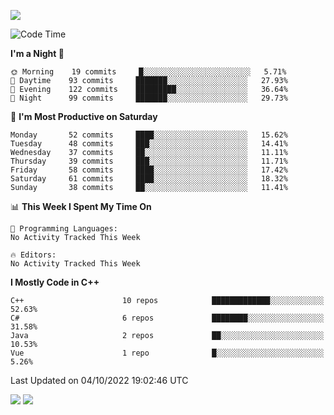 ![](https://komarev.com/ghpvc/?username=lilpidgey&color=red)
<!--START_SECTION:waka-->
![Code Time](http://img.shields.io/badge/Code%20Time-1%2C353%20hrs%2059%20mins-blue)

**I'm a Night 🦉** 

```text
🌞 Morning    19 commits     █░░░░░░░░░░░░░░░░░░░░░░░░   5.71% 
🌆 Daytime    93 commits     ███████░░░░░░░░░░░░░░░░░░   27.93% 
🌃 Evening    122 commits    █████████░░░░░░░░░░░░░░░░   36.64% 
🌙 Night      99 commits     ███████░░░░░░░░░░░░░░░░░░   29.73%

```
📅 **I'm Most Productive on Saturday** 

```text
Monday       52 commits     ████░░░░░░░░░░░░░░░░░░░░░   15.62% 
Tuesday      48 commits     ███░░░░░░░░░░░░░░░░░░░░░░   14.41% 
Wednesday    37 commits     ██░░░░░░░░░░░░░░░░░░░░░░░   11.11% 
Thursday     39 commits     ███░░░░░░░░░░░░░░░░░░░░░░   11.71% 
Friday       58 commits     ████░░░░░░░░░░░░░░░░░░░░░   17.42% 
Saturday     61 commits     ████░░░░░░░░░░░░░░░░░░░░░   18.32% 
Sunday       38 commits     ██░░░░░░░░░░░░░░░░░░░░░░░   11.41%

```


📊 **This Week I Spent My Time On** 

```text
💬 Programming Languages: 
No Activity Tracked This Week

🔥 Editors: 
No Activity Tracked This Week

```

**I Mostly Code in C++** 

```text
C++                      10 repos            █████████████░░░░░░░░░░░░   52.63% 
C#                       6 repos             ████████░░░░░░░░░░░░░░░░░   31.58% 
Java                     2 repos             ██░░░░░░░░░░░░░░░░░░░░░░░   10.53% 
Vue                      1 repo              █░░░░░░░░░░░░░░░░░░░░░░░░   5.26%

```



 Last Updated on 04/10/2022 19:02:46 UTC
<!--END_SECTION:waka-->
![](https://hit.yhype.me/github/profile?user_id=42968544)
![](https://komarev.com/ghpvc/?lilpidgey)
